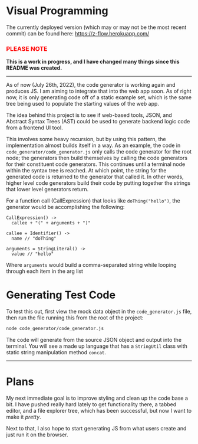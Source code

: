 # Visual Programming

The currently deployed version (which may or may not be the most recent commit) can be found here: https://z-flow.herokuapp.com/

<h3 style="color:red">PLEASE NOTE</h3>

**This is a work in progress, and I have changed many things since this README was created.**

<hr/>

As of now (July 26th, 2022), the code generator is working again and produces JS. I am aiming to integrate that into the web app soon. As of right now, it is only generating code off of a static example set, which is the same tree being used to populate the starting values of the web app.

The idea behind this project is to see if web-based tools, JSON, and Abstract Syntax Trees (AST) could be used to generate backend logic code from a frontend UI tool.

This involves some heavy recursion, but by using this pattern, the implementation almost builds itself in a way. As an example, the code in `code_generator/code_generator.js` only calls the code generator for the root node; the generators then build themselves by calling the code generators for their constituent code generators. This continues until a terminal node within the syntax tree is reached. At which point, the string for the generated code is returned to the generator that called it. In other words, higher level code generators build their code by putting together the strings that lower level generators return.

For a function call (CallExpression) that looks like `doThing("hello")`, the generator would be accomplishing the following:
```
CallExpression() ->
  callee + "(" + arguments + ")"

callee = Identifier() ->
  name // "doThing"

arguments = StringLiteral() ->
  value // "hello"
```

Where `arguments` would build a comma-separated string while looping through each item in the arg list


# Generating Test Code

To test this out, first view the mock data object in the `code_generator.js` file, then run the file running this from the root of the project:
```sh
node code_generator/code_generator.js
```
The code will generate from the source JSON object and output into the terminal. You will see a made up language that has a `StringUtil` class with static string manipulation method `concat`.

<hr/>

# Plans

My next immediate goal is to improve styling and clean up the code base a bit. I have pushed really hard lately to get functionality there, a tabbed editor, and a file explorer tree, which has been successful, but now I want to make it *pretty*.

Next to that, I also hope to start generating JS from what users create and just run it on the browser.